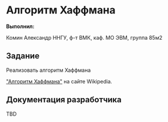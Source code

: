 # Алгоритм Хаффмана

**Выполнил:**

Комин Александр 
ННГУ, ф-т ВМК, каф. МО ЭВМ, группа 85м2	

## Задание

Реализовать алгоритм Хаффмана

["Алгоритм Хаффмана"](http://ru.wikipedia.org/wiki/Код_Хаффмана)
на сайте Wikipedia.

## Документация разработчика

TBD
